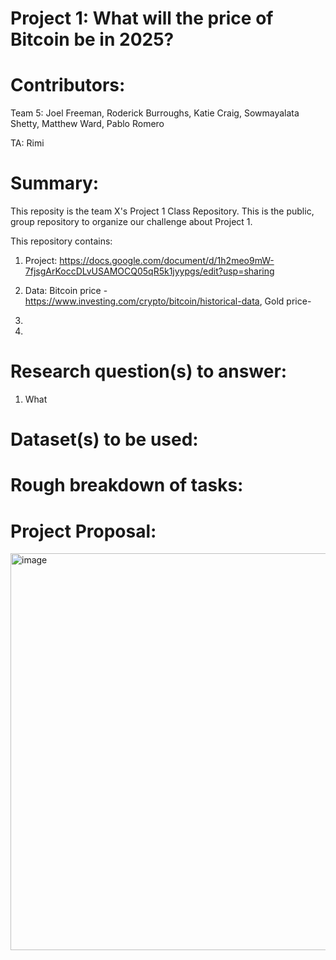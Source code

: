 # Project 1: What will the price of Bitcoin be in 2025?

# Contributors:
Team 5: Joel Freeman, Roderick Burroughs, Katie Craig, Sowmayalata Shetty, Matthew Ward, Pablo Romero

TA: Rimi

# Summary:
This reposity is the team X's Project 1 Class Repository. This is the public, group repository to organize our challenge about Project 1.

This repository contains:

1) Project: https://docs.google.com/document/d/1h2meo9mW-7fjsgArKoccDLvUSAMOCQ05qR5k1jyypgs/edit?usp=sharing

2) Data:  Bitcoin price - https://www.investing.com/crypto/bitcoin/historical-data, Gold price-

3) 

4)

# Research question(s) to answer:
 1) What 


# Dataset(s) to be used:

# Rough breakdown of tasks:

# Project Proposal:
<img width="635" alt="image" src="https://github.com/user-attachments/assets/0deb3284-4040-4758-8e33-a80ff63b4b87">



